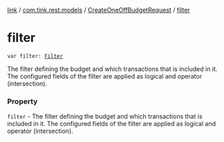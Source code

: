 [link](../../index.md) / [com.tink.rest.models](../index.md) / [CreateOneOffBudgetRequest](index.md) / [filter](./filter.md)

# filter

`var filter: `[`Filter`](../-filter/index.md)

The filter defining the budget and which transactions that is included in it. The configured fields of the filter are applied as logical and operator (intersection).

### Property

`filter` - The filter defining the budget and which transactions that is included in it. The configured fields of the filter are applied as logical and operator (intersection).